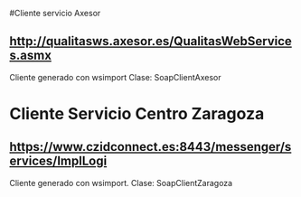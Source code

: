 #Cliente servicio Axesor
## http://qualitasws.axesor.es/QualitasWebServices.asmx
Cliente generado con wsimport
Clase: SoapClientAxesor

# Cliente Servicio Centro Zaragoza 
## https://www.czidconnect.es:8443/messenger/services/ImplLogi
Cliente generado con wsimport.
Clase: SoapClientZaragoza
